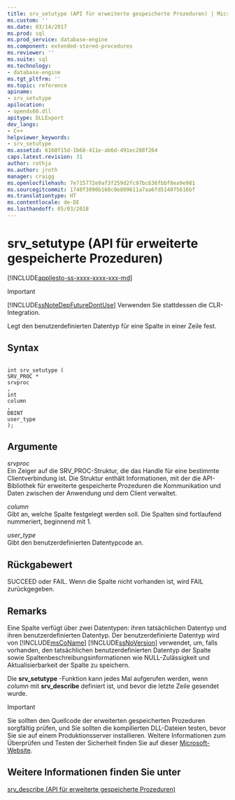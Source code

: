 ```yaml
---
title: srv_setutype (API für erweiterte gespeicherte Prozeduren) | Microsoft-Dokumentation
ms.custom: ''
ms.date: 03/14/2017
ms.prod: sql
ms.prod_service: database-engine
ms.component: extended-stored-procedures
ms.reviewer: ''
ms.suite: sql
ms.technology:
- database-engine
ms.tgt_pltfrm: ''
ms.topic: reference
apiname:
- srv_setutype
apilocation:
- opends60.dll
apitype: DLLExport
dev_langs:
- C++
helpviewer_keywords:
- srv_setutype
ms.assetid: 6160f15d-1b68-411e-ab6d-491ec288f264
caps.latest.revision: 31
author: rothja
ms.author: jroth
manager: craigg
ms.openlocfilehash: 7e715772e9af3f259d2fc97bc636fbbf8ea9e981
ms.sourcegitcommit: 1740f3090b168c0e809611a7aa6fd514075616bf
ms.translationtype: HT
ms.contentlocale: de-DE
ms.lasthandoff: 05/03/2018
---
```

# <a name="srvsetutype-extended-stored-procedure-api"></a>srv_setutype (API für erweiterte gespeicherte Prozeduren)
[!INCLUDE[appliesto-ss-xxxx-xxxx-xxx-md](../../includes/appliesto-ss-xxxx-xxxx-xxx-md.md)]
    
> [!IMPORTANT]  
>  [!INCLUDE[ssNoteDepFutureDontUse](../../includes/ssnotedepfuturedontuse-md.md)] Verwenden Sie stattdessen die CLR-Integration.  
  
 Legt den benutzerdefinierten Datentyp für eine Spalte in einer Zeile fest.  
  
## <a name="syntax"></a>Syntax  
  
```  
  
int srv_setutype (  
SRV_PROC *  
srvproc  
,  
int   
column  
,   
DBINT  
user_type   
);  
```  
  
## <a name="arguments"></a>Argumente  
 *srvproc*   
 Ein Zeiger auf die SRV_PROC-Struktur, die das Handle für eine bestimmte Clientverbindung ist. Die Struktur enthält Informationen, mit der die API-Bibliothek für erweiterte gespeicherte Prozeduren die Kommunikation und Daten zwischen der Anwendung und dem Client verwaltet.  
  
 *column*  
 Gibt an, welche Spalte festgelegt werden soll. Die Spalten sind fortlaufend nummeriert, beginnend mit 1.  
  
 *user_type*  
 Gibt den benutzerdefinierten Datentypcode an.  
  
## <a name="returns"></a>Rückgabewert  
 SUCCEED oder FAIL. Wenn die Spalte nicht vorhanden ist, wird FAIL zurückgegeben.  
  
## <a name="remarks"></a>Remarks  
 Eine Spalte verfügt über zwei Datentypen: ihren tatsächlichen Datentyp und ihren benutzerdefinierten Datentyp. Der benutzerdefinierte Datentyp wird von [!INCLUDE[msCoName](../../includes/msconame-md.md)] [!INCLUDE[ssNoVersion](../../includes/ssnoversion-md.md)] verwendet, um, falls vorhanden, den tatsächlichen benutzerdefinierten Datentyp der Spalte sowie Spaltenbeschreibungsinformationen wie NULL-Zulässigkeit und Aktualisierbarkeit der Spalte zu speichern.  
  
 Die **srv_setutype** -Funktion kann jedes Mal aufgerufen werden, wenn *column* mit **srv_describe** definiert ist, und bevor die letzte Zeile gesendet wurde.  
  
> [!IMPORTANT]  
>  Sie sollten den Quellcode der erweiterten gespeicherten Prozeduren sorgfältig prüfen, und Sie sollten die kompilierten DLL-Dateien testen, bevor Sie sie auf einem Produktionsserver installieren. Weitere Informationen zum Überprüfen und Testen der Sicherheit finden Sie auf dieser [Microsoft-Website](http://go.microsoft.com/fwlink/?LinkID=54761&amp;clcid=0x409http://msdn.microsoft.com/security/).  
  
## <a name="see-also"></a>Weitere Informationen finden Sie unter  
 [srv_describe (API für erweiterte gespeicherte Prozeduren)](../../relational-databases/extended-stored-procedures-reference/srv-describe-extended-stored-procedure-api.md)  
  
  
